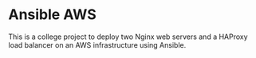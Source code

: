 # Ansible AWS

This is a college project to deploy two Nginx web servers and a HAProxy load balancer on an AWS infrastructure using Ansible.
